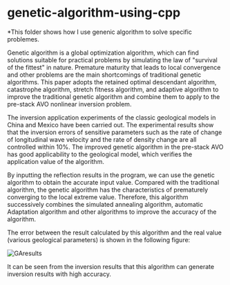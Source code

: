 # genetic-algorithm-using-cpp
*This folder shows how I use genenic algorithm to solve specific problemes.

Genetic algorithm is a global optimization algorithm, which can find solutions suitable for practical problems by simulating the law of "survival of the fittest" in 
nature. Premature maturity that leads to local convergence and other problems are the main shortcomings of traditional genetic algorithms. This paper adopts the retained optimal descendant algorithm, catastrophe algorithm, stretch fitness algorithm, and adaptive algorithm to improve the traditional genetic algorithm and combine them to
apply to the pre-stack AVO nonlinear inversion problem. 

The inversion application experiments of the classic geological models in China and Mexico have been carried out. The experimental results show that the inversion errors of sensitive parameters such as the rate of change of longitudinal wave velocity and the rate of density change are all controlled within 10%. The improved genetic algorithm in the pre-stack AVO has good applicability to the geological model, which verifies the application value of the algorithm.

By inputting the reflection results in the program, we can use the genetic algorithm to obtain the accurate input value. Compared with the traditional algorithm, the genetic algorithm has the characteristics of prematurely converging to the local extreme value. Therefore, this algorithm successively combines the simulated annealing algorithm, automatic Adaptation algorithm and other algorithms to improve the accuracy of the algorithm.

The error between the result calculated by this algorithm and the real value (various geological parameters) is shown in the following figure:

![GAresults](https://user-images.githubusercontent.com/99771239/165602049-f7d9ec3d-6886-4a32-b02b-a2f79ac6ee3b.jpg)

It can be seen from the inversion results that this algorithm can generate inversion results with high accuracy.
